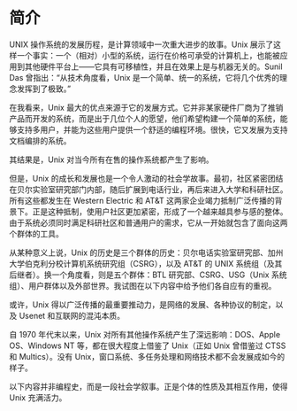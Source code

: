 # 简介

UNIX 操作系统的发展历程，是计算领域中一次重大进步的故事。Unix 展示了这样一个事实：一个（相对）小型的系统，运行在价格可承受的计算机上，也能被应用到其他硬件平台上——它具有可移植性，并且在效果上是与机器无关的。Sunil Das 曾指出：“从技术角度看，Unix 是一个简单、统一的系统，它将几个优秀的理念发挥到了极致。”

在我看来，Unix 最大的优点来源于它的发展方式。它并非某家硬件厂商为了推销产品而开发的系统，而是出于几位个人的愿望，他们希望构建一个简单的系统，能够支持多用户，并能为这些用户提供一个舒适的编程环境。很快，它又发展为支持文档编排的系统。

其结果是，Unix 对当今所有在售的操作系统都产生了影响。

但是，Unix 的成长和发展也是一个令人激动的社会学故事。最初，社区紧密团结在贝尔实验室研究部门内部，随后扩展到电话行业，再后来进入大学和科研社区。所有这些都发生在 Western Electric 和 AT\&T 这两家企业竭力抵制广泛传播的背景下。正是这种抵制，使用户社区更加紧密，形成了一个越来越具参与感的整体。由于系统必须同时满足科研社区和普通用户的需求，它从一开始就包含了面向这两个群体的工具。

从某种意义上说，Unix 的历史是三个群体的历史：贝尔电话实验室研究部、加州大学伯克利分校计算机系统研究组（CSRG），以及 AT\&T 的 UNIX 系统组（及其后继者）。换一个角度看，则是五个群体：BTL 研究部、CSRG、USG（Unix 系统组）、用户群体以及外部世界。我试图在以下内容中给予他们各自应有的重视。

或许，Unix 得以广泛传播的最重要推动力，是网络的发展、各种协议的制定，以及 Usenet 和互联网的混沌本质。

自 1970 年代末以来，Unix 对所有其他操作系统产生了深远影响：DOS、Apple OS、Windows NT 等，都在很大程度上借鉴了 Unix（正如 Unix 曾借鉴过 CTSS 和 Multics）。没有 Unix，窗口系统、多任务处理和网络技术都不会发展成如今的样子。

以下内容并非编程史，而是一段社会学叙事。正是个体的性质及其相互作用，使得 Unix 充满活力。
